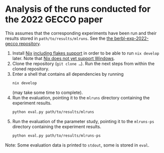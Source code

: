 # Analysis of the runs conducted for the 2022 GECCO paper


This assumes that the corresponding experiments have been run and their results
stored in `path/to/results/mlruns`. See the [the berbl-exp-2022-gecco
repository](https://github.com/berbl-dev/berbl-exp-2022-gecco).


1. Install
   [Nix](https://nixos.org/manual/nix/stable/installation/installing-binary.html)
   [including flakes support](https://nixos.wiki/wiki/Flakes) in order to be
   able to run `nix develop` later.  Note that [Nix does not yet support
   Windows](https://nixos.org/manual/nix/stable/installation/supported-platforms.html).
2. Clone the repository (`git clone …`). Run the next steps from within the
   cloned repository.
3. Enter a shell that contains all dependencies by running
   ```bash
   nix develop
   ```
   (may take some time to complete).
4. Run the evaluation, pointing it to the `mlruns` directory containing the
   experiment results.
   ```bash
   python eval.py path/to/results/mlruns
   ```
5. Run the evaluation of the parameter study, pointing it to the `mlruns-ps`
   directory containing the experiment results.
   ```bash
   python eval.py path/to/results/mlruns-ps
   ```


Note: Some evaluation data is printed to `stdout`, some is stored in `eval`.


<!-- Local Variables: -->
<!-- mode: markdown -->
<!-- End: -->
